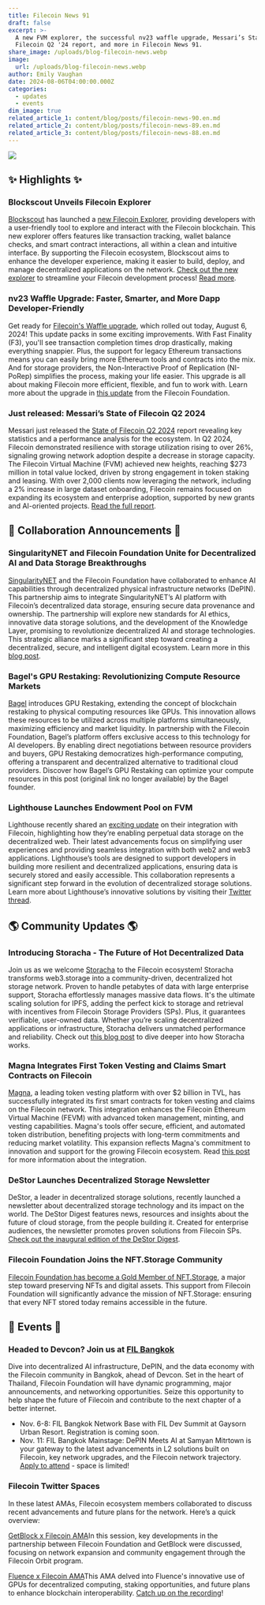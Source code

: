 ```yaml
---
title: Filecoin News 91
draft: false
excerpt: >-
  A new FVM explorer, the successful nv23 waffle upgrade, Messari’s State of
  Filecoin Q2 '24 report, and more in Filecoin News 91.
share_image: /uploads/blog-filecoin-news.webp
image:
  url: /uploads/blog-filecoin-news.webp
author: Emily Vaughan
date: 2024-08-06T04:00:00.000Z
categories:
  - updates
  - events
dim_image: true
related_article_1: content/blog/posts/filecoin-news-90.en.md
related_article_2: content/blog/posts/filecoin-news-89.en.md
related_article_3: content/blog/posts/filecoin-news-88.en.md
---
```


![](/uploads/FilecoinNews91.webp)

## ✨ Highlights ✨

### Blockscout Unveils Filecoin Explorer

[Blockscout](https://www.blockscout.com/) has launched a [new Filecoin Explorer](https://filecoin.blockscout.com), providing developers with a user-friendly tool to explore and interact with the Filecoin blockchain. This new explorer offers features like transaction tracking, wallet balance checks, and smart contract interactions, all within a clean and intuitive interface. By supporting the Filecoin ecosystem, Blockscout aims to enhance the developer experience, making it easier to build, deploy, and manage decentralized applications on the network. [Check out the new explorer](https://filecoin.blockscout.com) to streamline your Filecoin development process! [Read more](https://www.blog.blockscout.com/blockscout-unveils-filecoin-explorer/).

### nv23 Waffle Upgrade: Faster, Smarter, and More Dapp Developer-Friendly

Get ready for [Filecoin's Waffle upgrade](https://status.filecoin.io/incidents/bnwykgjwxlxw?u=yx65hfx7pnmx), which rolled out today, August 6, 2024! This update packs in some exciting improvements. With Fast Finality (F3), you'll see transaction completion times drop drastically, making everything snappier. Plus, the support for legacy Ethereum transactions means you can easily bring more Ethereum tools and contracts into the mix. And for storage providers, the Non-Interactive Proof of Replication (NI-PoRep) simplifies the process, making your life easier. This upgrade is all about making Filecoin more efficient, flexible, and fun to work with. Learn more about the upgrade in [this update](https://www.fil.org/blog/announcing-the-filecoin-nv23-waffle-upgrade-enhancing-filecoins-efficiency-and-security) from the Filecoin Foundation.

### Just released: Messari’s State of Filecoin Q2 2024

Messari just released the [State of Filecoin Q2 2024](https://messari.io/report/state-of-filecoin-q2-2024?utm_content=302583393&utm_medium=social&utm_source=twitter&hss_channel=tw-1643978783375106050) report revealing key statistics and a performance analysis for the ecosystem. In Q2 2024, Filecoin demonstrated resilience with storage utilization rising to over 26%, signaling growing network adoption despite a decrease in storage capacity. The Filecoin Virtual Machine (FVM) achieved new heights, reaching $273 million in total value locked, driven by strong engagement in token staking and leasing. With over 2,000 clients now leveraging the network, including a 2% increase in large dataset onboarding, Filecoin remains focused on expanding its ecosystem and enterprise adoption, supported by new grants and AI-oriented projects. [Read the full report](https://messari.io/report/state-of-filecoin-q2-2024?utm_content=302583393&utm_medium=social&utm_source=twitter&hss_channel=tw-1643978783375106050). 

## 🤝 Collaboration Announcements 🤝

### SingularityNET and Filecoin Foundation Unite for Decentralized AI and Data Storage Breakthroughs

[SingularityNET](https://singularitynet.io/) and the Filecoin Foundation have collaborated to enhance AI capabilities through decentralized physical infrastructure networks (DePIN). This partnership aims to integrate SingularityNET’s AI platform with Filecoin’s decentralized data storage, ensuring secure data provenance and ownership. The partnership will explore new standards for AI ethics, innovative data storage solutions, and the development of the Knowledge Layer, promising to revolutionize decentralized AI and storage technologies. This strategic alliance marks a significant step toward creating a decentralized, secure, and intelligent digital ecosystem. Learn more in this [blog post](https://medium.com/singularitynet/singularitynet-and-filecoin-foundation-collaborate-to-enhance-ai-capabilities-through-depin-6b6db3ea224a). 

### Bagel's GPU Restaking: Revolutionizing Compute Resource Markets

[Bagel](https://www.bagel.net/) introduces GPU Restaking, extending the concept of blockchain restaking to physical computing resources like GPUs. This innovation allows these resources to be utilized across multiple platforms simultaneously, maximizing efficiency and market liquidity. In partnership with the Filecoin Foundation, Bagel’s platform offers exclusive access to this technology for AI developers. By enabling direct negotiations between resource providers and buyers, GPU Restaking democratizes high-performance computing, offering a transparent and decentralized alternative to traditional cloud providers. Discover how Bagel’s GPU Restaking can optimize your compute resources in this post (original link no longer available) by the Bagel founder. 

### Lighthouse Launches Endowment Pool on FVM

Lighthouse recently shared an [exciting update](https://x.com/LighthouseWeb3/status/1813594924564246983) on their integration with Filecoin, highlighting how they’re enabling perpetual data storage on the decentralized web. Their latest advancements focus on simplifying user experiences and providing seamless integration with both web2 and web3 applications. Lighthouse’s tools are designed to support developers in building more resilient and decentralized applications, ensuring data is securely stored and easily accessible. This collaboration represents a significant step forward in the evolution of decentralized storage solutions. Learn more about Lighthouse’s innovative solutions by visiting their [Twitter thread](https://x.com/LighthouseWeb3/status/1813594924564246983).

## 🌎 Community Updates 🌎

### Introducing Storacha - The Future of Hot Decentralized Data

Join us as we welcome [Storacha](https://storacha.network/) to the Filecoin ecosystem! Storacha transforms web3.storage into a community-driven, decentralized hot storage network. Proven to handle petabytes of data with large enterprise support, Storacha effortlessly manages massive data flows. It's the ultimate scaling solution for IPFS, adding the perfect kick to storage and retrieval with incentives from Filecoin Storage Providers (SPs). Plus, it guarantees verifiable, user-owned data. Whether you’re scaling decentralized applications or infrastructure, Storacha delivers unmatched performance and reliability. Check out [this blog post](https://medium.com/@storacha/welcome-to-the-future-of-super-hot-decentralized-data-scale-storacha-is-coming-at-ya-fd2b2de75bf6) to dive deeper into how Storacha works.

### Magna Integrates First Token Vesting and Claims Smart Contracts on Filecoin

[Magna](https://www.magna.so/), a leading token vesting platform with over $2 billion in TVL, has successfully integrated its first smart contracts for token vesting and claims on the Filecoin network. This integration enhances the Filecoin Ethereum Virtual Machine (FEVM) with advanced token management, minting, and vesting capabilities. Magna's tools offer secure, efficient, and automated token distribution, benefiting projects with long-term commitments and reducing market volatility. This expansion reflects Magna's commitment to innovation and support for the growing Filecoin ecosystem. Read [this post](https://www.magna.so/blog/magna-integrates-filecoin) for more information about the integration.

### DeStor Launches Decentralized Storage Newsletter

DeStor, a leader in decentralized storage solutions, recently launched a newsletter about decentralized storage technology and its impact on the world. The DeStor Digest features news, resources and insights about the future of cloud storage, from the people building it. Created for enterprise audiences, the newsletter promotes proven solutions from Filecoin SPs. [Check out the inaugural edition of the DeStor Digest](https://destor.com/destor-digest-launch-edition).

### Filecoin Foundation Joins the NFT.Storage Community

[Filecoin Foundation has become a Gold Member of NFT.Storage](https://x.com/NFTdotStorage/status/1818120185464971402), a major step toward preserving NFTs and digital assets. This support from Filecoin Foundation will significantly advance the mission of NFT.Storage: ensuring that every NFT stored today remains accessible in the future.

## 🎉 Events 🎉

### Headed to Devcon? Join us at [FIL Bangkok](https://www.fil.org/events/fil-bangkok)

Dive into decentralized AI infrastructure, DePIN, and the data economy with the Filecoin community in Bangkok, ahead of Devcon. Set in the heart of Thailand, Filecoin Foundation will have dynamic programming, major announcements, and networking opportunities. Seize this opportunity to help shape the future of Filecoin and contribute to the next chapter of a better internet.

- Nov. 6-8: FIL Bangkok Network Base with FIL Dev Summit at Gaysorn Urban Resort. Registration is coming soon.
- Nov. 11: FIL Bangkok Mainstage: DePIN Meets AI at Samyan Mitrtown is your gateway to the latest advancements in L2 solutions built on Filecoin, key network upgrades, and the Filecoin network trajectory. [Apply to attend](https://lu.ma/aqyqwupe) - space is limited!

### Filecoin Twitter Spaces

In these latest AMAs, Filecoin ecosystem members collaborated to discuss recent advancements and future plans for the network. Here’s a quick overview:

[GetBlock x Filecoin AMA](https://x.com/Filecoin/status/1818295828106076659)In this session, key developments in the partnership between Filecoin Foundation and GetBlock were discussed, focusing on network expansion and community engagement through the Filecoin Orbit program.

[Fluence x Filecoin AMA](https://x.com/Filecoin/status/1819388914689355948)This AMA delved into Fluence's innovative use of GPUs for decentralized computing, staking opportunities, and future plans to enhance blockchain interoperability. [Catch up on the recording](https://x.com/Filecoin/status/1819388914689355948)!
